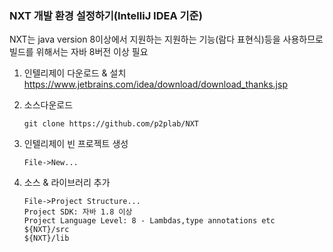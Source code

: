 
### NXT 개발 환경 설정하기(IntelliJ IDEA 기준)


NXT는 java version 8이상에서 지원하는 지원하는 기능(람다 표현식)등을 사용하므로 빌드를 위해서는 자바 8버전 이상 필요


1. 인텔리제이 다운로드 & 설치
https://www.jetbrains.com/idea/download/download_thanks.jsp


2. 소스다운로드

	```
	git clone https://github.com/p2plab/NXT

	```

3. 인텔리제이 빈 프로젝트 생성

	```
	File->New...
	```
4. 소스 & 라이브러리 추가
	
	```
	File->Project Structure...
	Project SDK: 자바 1.8 이상
	Project Language Level: 8 - Lambdas,type annotations etc
	${NXT}/src
	${NXT}/lib
	```







